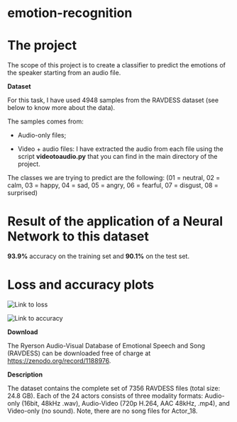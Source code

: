 # emotion-recognition

# The project

The scope of this project is to create a classifier to predict the emotions of the speaker starting from an audio file.

**Dataset**

For this task, I have used 4948 samples from the RAVDESS dataset (see below to know more about the data).

The samples comes from:

- Audio-only files;

- Video + audio files: I have extracted the audio from each file using the script **videotoaudio.py** that you can find in the main directory of the project.

The classes we are trying to predict are the following: (01 = neutral, 02 = calm, 03 = happy, 04 = sad, 05 = angry, 06 = fearful, 07 = disgust, 08 = surprised)

# Result of the application of a Neural Network to this dataset

**93.9%** accuracy on the training set and **90.1%** on the test set.

# Loss and accuracy plots

![Link to loss](https://github.com/pranshurastogi29/emotion-recognition-ravdess/blob/master/media/loss.png) 

![Link to accuracy](https://github.com/pranshurastogi29/emotion-recognition-ravdess/blob/master/media/accuracy.png)


**Download**

The Ryerson Audio-Visual Database of Emotional Speech and Song (RAVDESS) can be downloaded free of charge at https://zenodo.org/record/1188976. 


**Description**

The dataset contains the complete set of 7356 RAVDESS files (total size: 24.8 GB). Each of the 24 actors consists of three modality formats: Audio-only (16bit, 48kHz .wav), Audio-Video (720p H.264, AAC 48kHz, .mp4), and Video-only (no sound).  Note, there are no song files for Actor_18.

